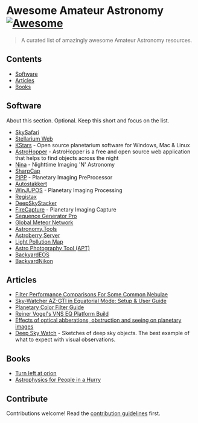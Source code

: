 # Awesome Amateur Astronomy [![Awesome](https://awesome.re/badge.svg)](https://awesome.re)

> A curated list of amazingly awesome Amateur Astronomy resources.


## Contents

- [Software](#software)
- [Articles](#articles)
- [Books](#books)


## Software

About this section. Optional. Keep this short and focus on the list.

- [SkySafari](https://skysafariastronomy.com/)
- [Stellarium Web](https://stellarium-web.org/)
- [KStars](https://edu.kde.org/kstars/) - Open source planetarium software for Windows, Mac & Linux
- [AstroHopper](https://artyom-beilis.github.io/astrohopper.html) - AstroHopper is a free and open source web application that helps to find objects across the night
- [Nina](https://nighttime-imaging.eu/) - Nighttime Imaging 'N' Astronomy
- [SharpCap](https://www.sharpcap.co.uk/)
- [PIPP](https://sites.google.com/site/astropipp/) - Planetary Imaging PreProcessor
- [Autostakkert](https://www.autostakkert.com/)
- [WinJUPOS](http://jupos.org/gh/download.htm) - Planetary Imaging Processing
- [Registax](https://www.astronomie.be/registax/)
- [DeepSkyStacker](http://deepskystacker.free.fr/english/index.html)
- [FireCapture](http://www.firecapture.de/) - Planetary Imaging Capture
- [Sequence Generator Pro](https://www.sequencegeneratorpro.com/)
- [Global Meteor Network](https://globalmeteornetwork.org/)
- [Astronomy.Tools](https://astronomy.tools/)
- [Astroberry Server](https://www.astroberry.io)
- [Light Pollution Map](https://www.lightpollutionmap.info/)
- [Astro Photography Tool (APT)](https://astrophotography.app/)
- [BackyardEOS](https://www.otelescope.com/store/category/2-backyardeos/)
- [BackyardNikon](https://www.otelescope.com/store/category/4-backyardnikon/)


## Articles

- [Filter Performance Comparisons For Some Common Nebulae](https://www.prairieastronomyclub.org/filter-performance-comparisons-for-some-common-nebulae/)
- [Sky-Watcher AZ-GTI in Equatorial Mode: Setup & User Guide](https://nightskypix.com/sky-watcher-az-gti-setup-and-user-guide/)
- [Planetary Color Filter Guide](https://agenaastro.com/articles/choosing-a-color-planetary-filter.html)
- [Reiner Vogel's VNS EQ Platform Build](http://www.reinervogel.net/index_e.html?/Plattform/plattform_VNS_e.html)
- [Effects of optical abberations, obstruction and seeing on planetary images](http://www.damianpeach.com/simulation.htm)
- [Deep Sky Watch](http://www.deepskywatch.com/messier-dso-sketches.html) - Sketches of deep sky objects. The best example of what to expect with visual observations.

## Books

- [Turn left at orion](https://www.cambridge.org/il/academic/subjects/physics/amateur-and-popular-astronomy/turn-left-orion-hundreds-night-sky-objects-see-home-telescope-and-how-find-them-5th-edition?format=SP&isbn=9781108457569)
- [Astrophysics for People in a Hurry](https://www.amazon.com/Astrophysics-People-Hurry-deGrasse-Tyson/dp/0393609391)


## Contribute

Contributions welcome! Read the [contribution guidelines](contributing.md) first.
